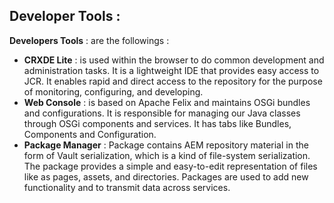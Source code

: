 ## Developer Tools :

**Developers Tools** : are the followings : 

  - **CRXDE Lite** : is used within the browser to do common development and administration tasks. It is a lightweight IDE that provides easy access to JCR. It enables rapid and direct access to the repository for the purpose of monitoring, configuring, and developing. 
  - **Web Console** : is based on Apache Felix and maintains OSGi bundles and configurations. It is responsible for managing our Java classes through OSGi components and services. It has tabs like Bundles, Components and Configuration. 
  - **Package Manager** :  Package contains AEM repository material in the form of Vault serialization, which is a kind of file-system serialization. The package provides a simple and easy-to-edit representation of files like as pages, assets, and directories. Packages are used to add new functionality and to transmit data across services.


